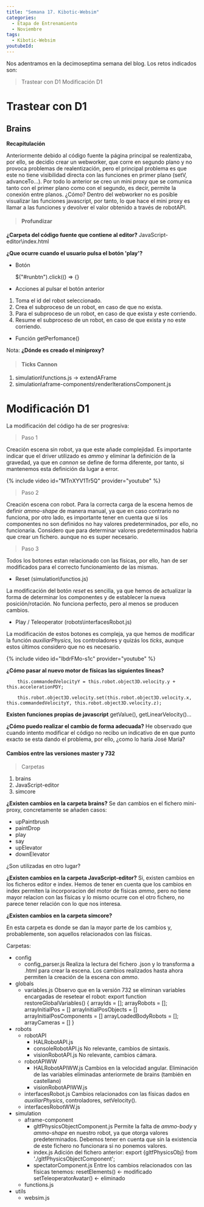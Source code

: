```yaml
---
title: "Semana 17. Kibotic-Websim"
categories:
  - Etapa de Entrenamiento
  - Noviembre
tags:
  - Kibotic-Websim
youtubeId: 
---
```



Nos adentramos en la decimoseptima semana del blog. Los retos indicados son:

> Trastear con D1 
> Modificación D1 

# Trastear con D1

## Brains

**Recapitulación**

Anteriormente debido al código fuente la página principal se realentizaba, por ello, se decidio crear un webworker, que corre en segundo plano y no provoca problemas de realentización, pero el principal problema es que este no tiene visibilidad directa con las funciones en primer plano (setV, advanceTo...). Por todo lo anterior se creo un mini proxy que se comunica tanto con el primer plano como con el segundo, es decir, permite la conexión entre planos. ¿Cómo? Dentro del webworker no es posible visualizar las funciones javascript, por tanto, lo que hace el mini proxy es llamar a las funciones y devolver el valor obtenido a través de robotAPI.

> #### Profundizar 

**¿Carpeta del código fuente que contiene al editor?** 
JavaScript-editor\index.html

**¿Que ocurre cuando el usuario pulsa el botón 'play'?**

* Botón

  $("#runbtn").click(() => {}

* Acciones al pulsar el botón anterior

1. Toma el id del robot seleccionado.
2. Crea el subproceso de un robot, en caso de que no exista.
3. Para el subproceso de un robot, en caso de que exista y este corriendo. 
4. Resume el subproceso de un robot, en caso de que exista y no este corriendo. 

* Función getPerfomance()

Nota: **¿Dónde es creado el miniproxy?**

> #### Ticks Cannon 

1. simulation\functions.js -> extendAFrame 
2. simulation\aframe-components\renderIterationsComponent.js 


# Modificación D1

La modificación del código ha de ser progresiva:

> Paso 1

Creación escena sin robot, ya que este añade complejidad. Es importante indicar que el driver utilizado es *ammo* y eliminar la definición de la gravedad, ya que en *cannon* se define de forma diferente, por tanto, si mantenemos esta definición da lugar a error. 

{% include video id="MTnXYV1Tr5Q" provider="youtube" %}

> Paso 2

Creación escena con robot. Para la correcta carga de la escena hemos de definir *ammo-shape* de manera manual, ya que en caso contrario no funciona, por otro lado, es importante tener en cuenta que si los componentes no son definidos no hay valores predeterminados, por ello, no funcionaria. Considero que para determinar valores predeterminados habria que crear un fichero. aunque no es super necesario. 

> Paso 3 

Todos los botones estan relacionado con las físicas, por ello, han de ser modificados para el correcto funcionamiento de las mismas. 

- Reset (simulation\functios.js)

La modificación del botón *reset* es sencilla, ya que hemos de actualizar la forma de determinar los componentes y de establecer la nueva posición/rotación. No funciona perfecto, pero al menos se producen cambios.

- Play / Teleoperator (robots\interfacesRobot.js)

La modificación de estos botones es compleja, ya que hemos de modificar la función *auxiliarPhysics*, los controladores y quizás los *ticks*, aunque estos últimos considero que no es necesario. 

{% include video id="IbdrFMo-s1c" provider="youtube" %}

**¿Cómo pasar al nuevo motor de físicas las siguientes líneas?**

        this.commandedVelocityY = this.robot.object3D.velocity.y + this.accelerationPDY;

        this.robot.object3D.velocity.set(this.robot.object3D.velocity.x, this.commandedVelocityY, this.robot.object3D.velocity.z);

**Existen funciones propias de javascript** getValue(), getLinearVelocity()...

**¿Cómo puedo realizar el cambio de forma adecuada?** He observado que cuando intento modificar el código no recibo un indicativo de en que punto exacto se esta dando el problema, por ello, ¿como lo haría José María?

#### Cambios entre las versiones master y 732 

> Carpetas

1. brains
2. JavaScript-editor
3. simcore

**¿Existen cambios en la carpeta brains?** Se dan cambios en el fichero mini-proxy, concretamente se añaden casos:

- upPaintbrush
- paintDrop
- play
- say
- upElevator
- downElevator

¿Son utilizadas en otro lugar?

**¿Existen cambios en la carpeta JavaScript-editor?** Si, existen cambios en los ficheros editor e index. Hemos de tener en cuenta que los cambios en index permiten la incorporacion del motor de físicas *ammo*, pero no tiene mayor relacion con las físicas y lo mismo ocurre con el otro fichero, no parece tener relación con lo que nos interesa.

**¿Existen cambios en la carpeta simcore?**

En esta carpeta es donde se dan la mayor parte de los cambios y, probablemente, son aquellos relacionados con las físicas.

Carpetas:

* config
  * config_parser.js
  Realiza la lectura del fichero .json y lo transforma a .html para crear la escena. Los cambios realizados hasta ahora permiten la creación de la escena con *ammo*.
* globals
  * variables.js
  Observo que en la versión 732 se eliminan variables encargadas de resetear el robot:
      export function restoreGlobalVariables() {
        arrayIds = [];
        arrayRobots = [];
        arrayInitialPos = []
        arrayInitialPosObjects = []
        arrayInitialPosComponents = []
        arrayLoadedBodyRobots = [];
        arrayCameras = []
      }
* robots
  * robotAPI
    * HALRobotAPI.js
    * consoleRobotAPI.js
    No relevante, cambios de sintaxis.
    * visionRobotAPI.js
    No relevante, cambios cámara.
  * robotAPIWW
    * HALRobotAPIWW.js
    Cambios en la velocidad angular.
    Eliminación de las variables eliminadas anteriormete de brains (también en castellano)
    * visionRobotAPIWW.js
  * interfacesRobot.js
  Cambios relacionados con las físicas dados en *auxiliarPhysics*, controladores, setVelocity().
  * interfacesRobotWW.js
* simulation
  * aframe-component
    * gltfPhysicsObjectComponent.js 
    Permite la falta de *ammo-body* y *ammo-shape* en nuestro robot, ya que otorga valores predeterminados. Debemos tener en cuenta que sin la existencia de este fichero no funcionara si no ponemos valores.
    * index.js
    Adición del fichero anterior:
        export {gltfPhysicsObj} from './gltfPhysicsObjectComponent';
    * spectatorComponent.js
    Entre los cambios relacionados con las físicas tenemos:
    resetElements() <- modificado
    setTeleoperatorAvatar() <- eliminado
  * functions.js
* utils 
  * websim.js



